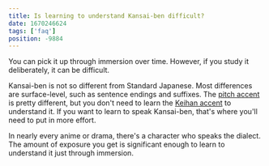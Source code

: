 ```yaml
---
title: Is learning to understand Kansai-ben difficult?
date: 1670246624
tags: ['faq']
position: -9884
---
```


You can pick it up through immersion over time.
However,
if you study it deliberately,
it can be difficult.

Kansai-ben is not so different from Standard Japanese.
Most differences are surface-level,
such as sentence endings and suffixes.
The [pitch accent](japanese-pitch-accents.html) is pretty different,
but you don't need to learn
the [Keihan accent](https://ja.wikipedia.org/wiki/%E4%BA%AC%E9%98%AA%E5%BC%8F%E3%82%A2%E3%82%AF%E3%82%BB%E3%83%B3%E3%83%88?lang=ja)
to understand it.
If you want to learn to speak Kansai-ben,
that's where you'll need to put in more effort.

In nearly every anime or drama,
there's a character who speaks the dialect.
The amount of exposure you get is significant enough
to learn to understand it just through immersion.
